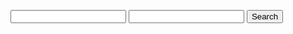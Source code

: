 <div id="Searchbar"></div>
<p id="Search"></p>
<td><input type="i" id="o"></td>
<script>
function searchGoogle() {
  // Get the search query from the search bar
  var query = document.getElementById("search-bar").value;
  window.location.href = "https://www.google.com/search?q=" + query;
}
</script>
<input type="text" id="search-bar">
<button onclick="searchGoogle()">Search</button>
<body>
<script async src="https://cse.google.com/cse.js?cx=42f4def64b4404444">
</script>
<div class="gcse-search"></div>
</body>

